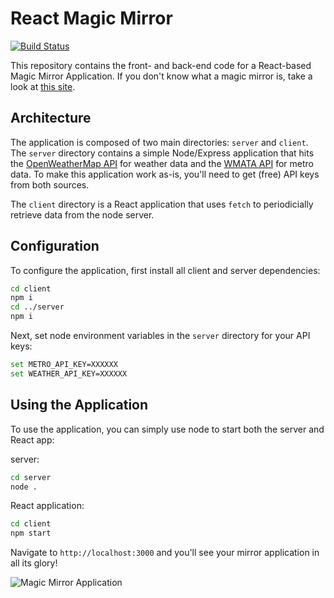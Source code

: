 # React Magic Mirror

[![Build Status](https://travis-ci.com/nas5w/react-mirror.svg?branch=master)](https://travis-ci.com/nas5w/react-mirror)

This repository contains the front- and back-end code for a React-based Magic Mirror Application. If you don't know what a magic mirror is, take a look at [this site](https://www.raspberrypi.org/blog/magic-mirror/).

## Architecture

The application is composed of two main directories: `server` and `client`. The `server` directory contains a simple Node/Express application that hits the [OpenWeatherMap API](https://openweathermap.org/api) for weather data and the [WMATA API](https://developer.wmata.com/docs/services/) for metro data. To make this application work as-is, you'll need to get (free) API keys from both sources.

The `client` directory is a React application that uses `fetch` to periodicially retrieve data from the node server.

## Configuration

To configure the application, first install all client and server dependencies:

```bash
cd client
npm i
cd ../server
npm i
```

Next, set node environment variables in the `server` directory for your API keys:

```bash
set METRO_API_KEY=XXXXXX
set WEATHER_API_KEY=XXXXXX
```

## Using the Application

To use the application, you can simply use node to start both the server and React app:

server:

```bash
cd server
node .
```

React application:

```bash
cd client
npm start
```

Navigate to `http://localhost:3000` and you'll see your mirror application in all its glory!

![Magic Mirror Application](https://i.imgur.com/oqDHOIJ.png)

